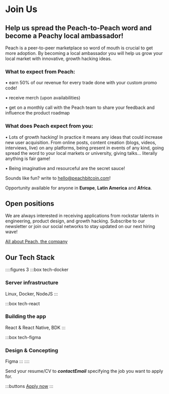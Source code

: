 # Join Us

## Help us spread the Peach-to-Peach word and become a Peachy local ambassador!

Peach is a peer-to-peer marketplace so word of mouth is crucial to get more adoption. By becoming a local ambassador you will help us grow your local market with innovative, growth hacking ideas.

### What to expect from Peach:

• earn 50% of our revenue for every trade done with your custom promo code!

• receive merch (upon availabilities)

• get on a monthly call with the Peach team to share your feedback and influence the product roadmap

### What does Peach expect from you:

• Lots of growth hacking! In practice it means any ideas that could increase new user acquisition. From online posts, content creation (blogs, videos, interviews, live) on any platforms, being present in events of any kind, going spread the word to your local markets or university, giving talks… literally anything is fair game!

• Being imaginative and resourceful are the secret sauce!

Sounds like fun? write to [hello@peachbitcoin.com](mailto:hello@peachbitcoin.com)!

Opportunity available for anyone in **Europe**, **Latin America** and **Africa**.

## Open positions

<!--
::::figures 3
:::box tech-peach
### Backend Developer
:::

:::box tech-peach
### Frontend Developer
:::

:::box tech-peach
### Product Designer
:::

:::box tech-peach
### Regional Growth Hacker

Marketing manager
:::

:::box tech-peach
### Local market growth hacker

UK, Germany, Spain and Italy
:::

:::box tech-peach
### Content Creator

Instagram / Tik Tok
:::

:::box tech-peach
### Product Manager
:::
::::

Other interesting skills? Let us know!
-->

We are always interested in receiving applications from rockstar talents in engineering, product design, and growth hacking. Subscribe to our newsletter or join our social networks to stay updated on our next hiring wave!

[All about Peach, the company](/blog/all-about-peach-the-company/)

## Our Tech Stack

::::figures 3
:::box tech-docker

### Server infrastructure

Linux, Docker, NodeJS
:::

:::box tech-react

### Building the app

React & React Native, BDK
:::

:::box tech-figma

### Design & Concepting

Figma
:::
::::

Send your resume/CV to **$contactEmail$** specifying the job you want to apply for.

:::buttons
[Apply now](mailto:$contactEmail$)
:::
